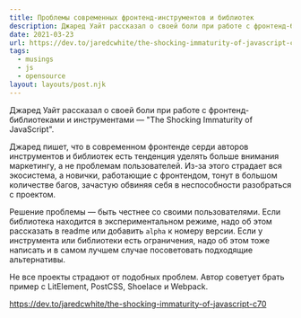 ```yaml
---
title: Проблемы современных фронтенд-инструментов и библиотек
description: Джаред Уайт рассказал о своей боли при работе с фронтенд-библиотеками и инструментами
date: 2021-03-23
url: https://dev.to/jaredcwhite/the-shocking-immaturity-of-javascript-c70
tags:
  - musings
  - js
  - opensource
layout: layouts/post.njk
---
```

Джаред Уайт рассказал о своей боли при работе с фронтенд-библиотеками и инструментами — "The Shocking Immaturity of JavaScript".

Джаред пишет, что в современном фронтенде серди авторов инструментов и библиотек есть тенденция уделять больше внимания маркетингу, а не проблемам пользователей. Из-за этого страдает вся экосистема, а новички, работающие с фронтендом, тонут в большом количестве багов, зачастую обвиняя себя в неспособности разобраться с проектом.

Решение проблемы — быть честнее со своими пользователями. Если библиотека находится в экспериментальном режиме, надо об этом рассказать в readme или добавить `alpha` к номеру версии. Если у инструмента или библиотеки есть ограничения, надо об этом тоже написать и в самом лучшем случае посоветовать подходящие альтернативы.

Не все проекты страдают от подобных проблем. Автор советует брать пример с LitElement, PostCSS, Shoelace и Webpack.

https://dev.to/jaredcwhite/the-shocking-immaturity-of-javascript-c70
